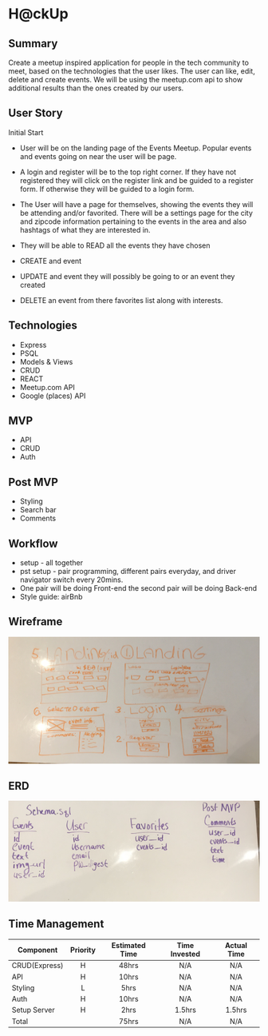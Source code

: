 # H@ckUp

## Summary
Create a meetup inspired application for people in the tech community to meet, based on the 
technologies that the user likes. The user can like, edit, delete and create events.
We will be using the meetup.com api to show additional results than the ones created by our
users.

## User Story
Initial Start
- User will be on the landing page of the Events Meetup. Popular events and events going on near the user will be page. 

- A login and register will be to the top right corner. If they have not registered they will click on the register link and be guided to a register form. If otherwise they will be guided to a login form. 

- The User will have a page for themselves, showing the events they will be attending and/or favorited. There will be a settings page for the city and zipcode information pertaining to the events in the area and also hashtags of what they are interested in. 

- They will be able to READ all the events they have chosen
- CREATE and event 
- UPDATE and event they will possibly be going to or an event they created
- DELETE an event from there favorites list along with interests. 

## Technologies
- Express
- PSQL
- Models & Views
- CRUD
- REACT
- Meetup.com API
- Google (places) API 

## MVP
- API
- CRUD
- Auth

## Post MVP
- Styling
- Search bar
- Comments

## Workflow
- setup - all together
- pst setup - pair programming, different pairs everyday, and driver navigator switch every 20mins.
- One pair will be doing Front-end the second pair will be doing Back-end 
- Style guide: airBnb

## Wireframe
<img src="wireframe.jpg" />

## ERD
<img src="ERD_wireframe.jpg"/>

## Time Management
| Component | Priority | Estimated Time | Time Invested | Actual Time |
| --- | :---: |  :---: | :---: | :---: |
| CRUD(Express) | H | 48hrs | N/A | N/A |
| API | H | 10hrs| N/A | N/A |
| Styling | L | 5hrs| N/A | N/A |
| Auth | H | 10hrs| N/A | N/A |
| Setup Server | H | 2hrs| 1.5hrs | 1.5hrs |
| Total |  | 75hrs | N/A | N/A |
